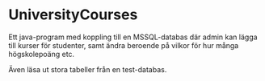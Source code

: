 # UniversityCourses
Ett java-program med koppling till en MSSQL-databas där admin kan lägga till kurser för studenter, 
samt ändra beroende på vilkor för hur många högskolepoäng etc.

Även läsa ut stora tabeller från en test-databas.

